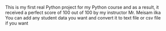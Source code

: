 This is my first real Python project for my Python course and as a result, it received a perfect score of 100 out of 100 by my instructor Mr. Meisam ilka
You can add any student data you want and convert it to text file or csv file if you want 
